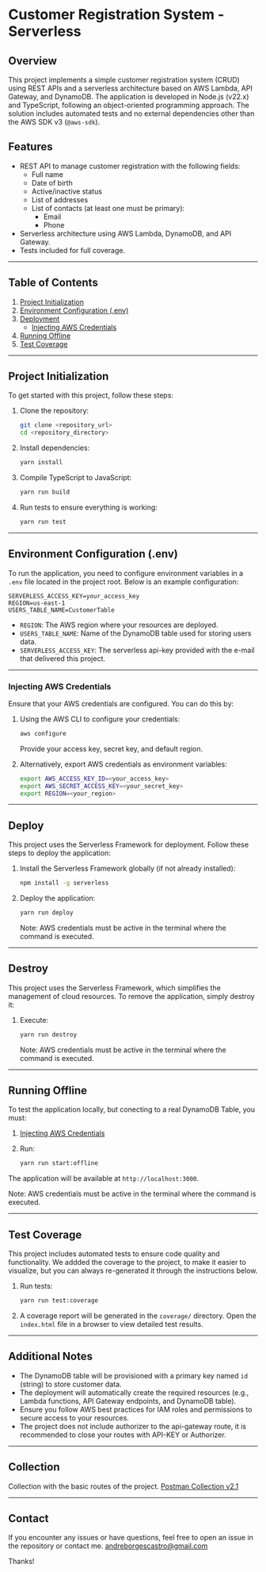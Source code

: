 # Customer Registration System - Serverless

## Overview

This project implements a simple customer registration system (CRUD) using REST APIs and a serverless architecture based on AWS Lambda, API Gateway, and DynamoDB. The application is developed in Node.js (v22.x) and TypeScript, following an object-oriented programming approach. The solution includes automated tests and no external dependencies other than the AWS SDK v3 (`@aws-sdk`).

## Features

- REST API to manage customer registration with the following fields:
  - Full name
  - Date of birth
  - Active/inactive status
  - List of addresses
  - List of contacts (at least one must be primary):
    - Email
    - Phone
- Serverless architecture using AWS Lambda, DynamoDB, and API Gateway.
- Tests included for full coverage.

---

## Table of Contents

1. [Project Initialization](#project-initialization)
2. [Environment Configuration (.env)](#environment-configuration-env)
3. [Deployment](#deployment)
   - [Injecting AWS Credentials](#injecting-aws-credentials)
4. [Running Offline](#running-offline)
5. [Test Coverage](#test-coverage)

---

## Project Initialization

To get started with this project, follow these steps:

1. Clone the repository:

   ```bash
   git clone <repository_url>
   cd <repository_directory>
   ```

2. Install dependencies:

   ```bash
   yarn install
   ```

3. Compile TypeScript to JavaScript:

   ```bash
   yarn run build
   ```

4. Run tests to ensure everything is working:
   ```bash
   yarn run test
   ```

---

## Environment Configuration (.env)

To run the application, you need to configure environment variables in a `.env` file located in the project root. Below is an example configuration:

```env
SERVERLESS_ACCESS_KEY=your_access_key
REGION=us-east-1
USERS_TABLE_NAME=CustomerTable
```

- `REGION`: The AWS region where your resources are deployed.
- `USERS_TABLE_NAME`: Name of the DynamoDB table used for storing users data.
- `SERVERLESS_ACCESS_KEY`: The serverless api-key provided with the e-mail that delivered this project.

---

### Injecting AWS Credentials

Ensure that your AWS credentials are configured. You can do this by:

1. Using the AWS CLI to configure your credentials:

   ```bash
   aws configure
   ```

   Provide your access key, secret key, and default region.

2. Alternatively, export AWS credentials as environment variables:
   ```bash
   export AWS_ACCESS_KEY_ID=<your_access_key>
   export AWS_SECRET_ACCESS_KEY=<your_secret_key>
   export REGION=<your_region>
   ```

---

## Deploy

This project uses the Serverless Framework for deployment. Follow these steps to deploy the application:

1. Install the Serverless Framework globally (if not already installed):

   ```bash
   npm install -g serverless
   ```

2. Deploy the application:
   ```bash
   yarn run deploy
   ```
   Note: AWS credentials must be active in the terminal where the command is executed.

---

## Destroy

This project uses the Serverless Framework, which simplifies the management of cloud resources. To remove the application, simply destroy it:

1. Execute:
   ```bash
   yarn run destroy
   ```
   Note: AWS credentials must be active in the terminal where the command is executed.

---

## Running Offline

To test the application locally, but conecting to a real DynamoDB Table, you must:

1. [Injecting AWS Credentials](#injecting-aws-credentials)

2. Run:

   ```bash
   yarn run start:offline
   ```

The application will be available at `http://localhost:3000`.

Note: AWS credentials must be active in the terminal where the command is executed.

---

## Test Coverage

This project includes automated tests to ensure code quality and functionality.
We addded the coverage to the project, to make it easier to visualize, but you can always re-generated
it through the instructions below.

1. Run tests:

   ```bash
   yarn run test:coverage
   ```

2. A coverage report will be generated in the `coverage/` directory. Open the `index.html` file in a browser to view detailed test results.

---

## Additional Notes

- The DynamoDB table will be provisioned with a primary key named `id` (string) to store customer data.
- The deployment will automatically create the required resources (e.g., Lambda functions, API Gateway endpoints, and DynamoDB table).
- Ensure you follow AWS best practices for IAM roles and permissions to secure access to your resources.
- The project does not include authorizer to the api-gateway route, it is recommended to close your routes with API-KEY or Authorizer.

---

## Collection

Collection with the basic routes of the project.
[Postman Collection v2.1](./../collection/costumer-registration.postman_collection.json)

---

## Contact

If you encounter any issues or have questions, feel free to open an issue in the repository or contact me.
andreborgescastro@gmail.com

Thanks!
